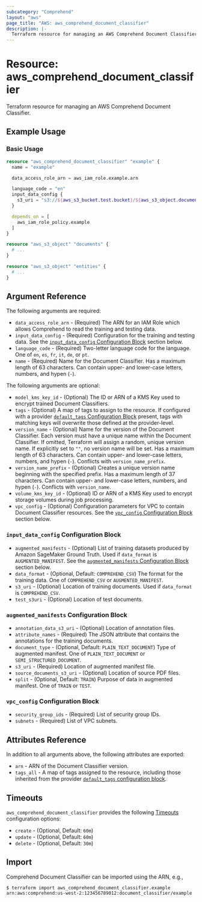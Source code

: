 ```yaml
---
subcategory: "Comprehend"
layout: "aws"
page_title: "AWS: aws_comprehend_document_classifier"
description: |-
  Terraform resource for managing an AWS Comprehend Document Classifier.
---
```


# Resource: aws_comprehend_document_classifier

Terraform resource for managing an AWS Comprehend Document Classifier.

## Example Usage

### Basic Usage

```terraform
resource "aws_comprehend_document_classifier" "example" {
  name = "example"

  data_access_role_arn = aws_iam_role.example.arn

  language_code = "en"
  input_data_config {
    s3_uri = "s3://${aws_s3_bucket.test.bucket}/${aws_s3_object.documents.id}"
  }

  depends_on = [
    aws_iam_role_policy.example
  ]
}

resource "aws_s3_object" "documents" {
  # ...
}

resource "aws_s3_object" "entities" {
  # ...
}
```

## Argument Reference

The following arguments are required:

* `data_access_role_arn` - (Required) The ARN for an IAM Role which allows Comprehend to read the training and testing data.
* `input_data_config` - (Required) Configuration for the training and testing data.
  See the [`input_data_config` Configuration Block](#input_data_config-configuration-block) section below.
* `language_code` - (Required) Two-letter language code for the language.
  One of `en`, `es`, `fr`, `it`, `de`, or `pt`.
* `name` - (Required) Name for the Document Classifier.
  Has a maximum length of 63 characters.
  Can contain upper- and lower-case letters, numbers, and hypen (`-`).

The following arguments are optional:

* `model_kms_key_id` - (Optional) The ID or ARN of a KMS Key used to encrypt trained Document Classifiers.
* `tags` - (Optional) A map of tags to assign to the resource. If configured with a provider [`default_tags` Configuration Block](/docs/providers/aws/index.html#default_tags-configuration-block) present, tags with matching keys will overwrite those defined at the provider-level.
* `version_name` - (Optional) Name for the version of the Document Classifier.
  Each version must have a unique name within the Document Classifier.
  If omitted, Terraform will assign a random, unique version name.
  If explicitly set to `""`, no version name will be set.
  Has a maximum length of 63 characters.
  Can contain upper- and lower-case letters, numbers, and hypen (`-`).
  Conflicts with `version_name_prefix`.
* `version_name_prefix` - (Optional) Creates a unique version name beginning with the specified prefix.
  Has a maximum length of 37 characters.
  Can contain upper- and lower-case letters, numbers, and hypen (`-`).
  Conflicts with `version_name`.
* `volume_kms_key_id` - (Optional) ID or ARN of a KMS Key used to encrypt storage volumes during job processing.
* `vpc_config` - (Optional) Configuration parameters for VPC to contain Document Classifier resources.
  See the [`vpc_config` Configuration Block](#vpc_config-configuration-block) section below.

### `input_data_config` Configuration Block

* `augmented_manifests` - (Optional) List of training datasets produced by Amazon SageMaker Ground Truth.
  Used if `data_format` is `AUGMENTED_MANIFEST`.
  See the [`augmented_manifests` Configuration Block](#augmented_manifests-configuration-block) section below.
* `data_format` - (Optional, Default: `COMPREHEND_CSV`) The format for the training data.
  One of `COMPREHEND_CSV` or `AUGMENTED_MANIFEST`.
* `s3_uri` - (Optional) Location of training documents.
  Used if `data_format` is `COMPREHEND_CSV`.
* `test_s3uri` - (Optional) Location of test documents.

### `augmented_manifests` Configuration Block

* `annotation_data_s3_uri` - (Optional) Location of annotation files.
* `attribute_names` - (Required) The JSON attribute that contains the annotations for the training documents.
* `document_type` - (Optional, Default: `PLAIN_TEXT_DOCUMENT`) Type of augmented manifest.
  One of `PLAIN_TEXT_DOCUMENT` or `SEMI_STRUCTURED_DOCUMENT`.
* `s3_uri` - (Required) Location of augmented manifest file.
* `source_documents_s3_uri` - (Optional) Location of source PDF files.
* `split` - (Optional, Default: `TRAIN`) Purpose of data in augmented manifest.
  One of `TRAIN` or `TEST`.


### `vpc_config` Configuration Block

* `security_group_ids` - (Required) List of security group IDs.
* `subnets` - (Required) List of VPC subnets.

## Attributes Reference

In addition to all arguments above, the following attributes are exported:

* `arn` - ARN of the Document Classifier version.
* `tags_all` - A map of tags assigned to the resource, including those inherited from the provider [`default_tags` configuration block](/docs/providers/aws/index.html#default_tags-configuration-block).

## Timeouts

`aws_comprehend_document_classifier` provides the following [Timeouts](https://www.terraform.io/docs/configuration/blocks/resources/syntax.html#operation-timeouts) configuration options:

* `create` - (Optional, Default: `60m`)
* `update` - (Optional, Default: `60m`)
* `delete` - (Optional, Default: `30m`)

## Import

Comprehend Document Classifier can be imported using the ARN, e.g.,

```
$ terraform import aws_comprehend_document_classifier.example arn:aws:comprehend:us-west-2:123456789012:document_classifier/example
```
